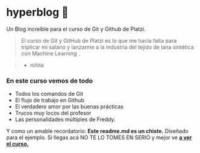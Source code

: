# hyperblog 💚
Un Blog increíble para el curso de Git y Github de Platzi.

> El curso de Git y GitHub de Platzi es lo que me hacía falta para triplicar mi salario y lanzarme a la industria del tejido de lana sintética con Machine Learning .

> - niñita

### En este curso vemos de todo

- Todos los comandos de Git
- El flujo de trabajo en Github
- El verdadero amor por las buenas prácticas
- Trucos muy locos del profesor
- Las personalidades múltiples de Freddy.

Y como un amable recordatorio: **Este readme.md es un chiste.** Diseñado para el ejemplo. Si llegas acá NO TE LO TOMES EN SERIO y mejor ve [ **a ver el curso.**](https://platzi.com/cursos/git-github/ " a ver el curso.")
